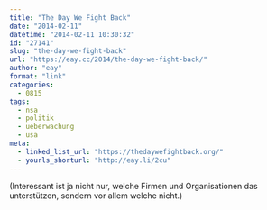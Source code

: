 ```yaml
---
title: "The Day We Fight Back"
date: "2014-02-11"
datetime: "2014-02-11 10:30:32"
id: "27141"
slug: "the-day-we-fight-back"
url: "https://eay.cc/2014/the-day-we-fight-back/"
author: "eay"
format: "link"
categories:
  - 0815
tags:
  - nsa
  - politik
  - ueberwachung
  - usa
meta:
  - linked_list_url: "https://thedaywefightback.org/"
  - yourls_shorturl: "http://eay.li/2cu"
---
```


(Interessant ist ja nicht nur, welche Firmen und Organisationen das unterstützen, sondern vor allem welche nicht.)
